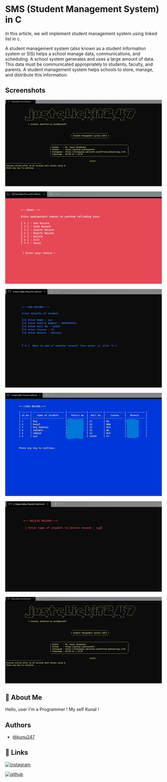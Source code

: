 
# SMS (Student Management System) in C

In this article, we will implement student management system using linked list in c.

A student management system (also known as a student information system or SIS) helps a school manage data, communications, and scheduling. A school system generates and uses a large amount of data. This data must be communicated appropriately to students, faculty, and parents. A student management system helps schools to store, manage, and distribute this information.

## Screenshots

![main](https://github.com/kunu247/C_Programming_Projects/blob/main/img/about_scr.png?raw=true)

![menu_screen](https://github.com/kunu247/C_Programming_Projects/blob/main/img/menu_screen.png?raw=true)

![add_record](https://github.com/kunu247/C_Programming_Projects/blob/main/img/add_record.png?raw=true)

![view](https://github.com/kunu247/C_Programming_Projects/blob/main/img/view.png?raw=true)

![del](https://github.com/kunu247/C_Programming_Projects/blob/main/img/del.png?raw=true)

![about_scr](https://github.com/kunu247/C_Programming_Projects/blob/main/img/about_scr.png?raw=true)
## 🚀 About Me

Hello, user I'm a Programmer !
My self Kunal !

## Authors

- [@kunu247](https://github.com/kunu247)
## 🔗 Links
[![instagram](https://img.shields.io/badge/Instagram-E4405F?style=for-the-badge&logo=instagram&logoColor=white)](https://instagram.com/rootk.unu247?utm_medium=copy_link)

[![github](https://img.shields.io/badge/GitHub-100000?style=for-the-badge&logo=github&logoColor=white)](https://github.com/kunu247/)